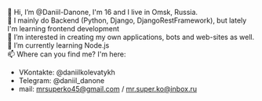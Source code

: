 👋 Hi, I’m @Daniil-Danone, I'm 16 and I live in Omsk, Russia.  
🤔 I mainly do Backend (Python, Django, DjangoRestFramework), but lately I'm learning frontend development  
👀 I’m interested in creating my own applications, bots and web-sites as well.  
🌱 I’m currently learning Node.js  
📫 Where can you find me? I'm here:  
- VKontakte:  @daniilkolevatykh
- Telegram:   @daniil_danone
- mail: mrsuperko45@gmail.com / mr.super.ko@inbox.ru

<!---
Daniil-Danone/Daniil-Danone is a ✨ special ✨ repository because its `README.md` (this file) appears on your GitHub profile.
You can click the Preview link to take a look at your changes.
--->
